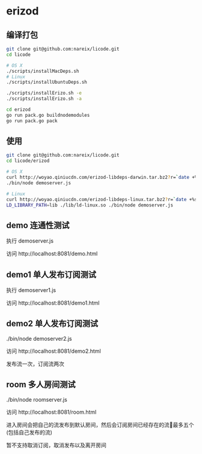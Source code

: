 # erizod

## 编译打包

```bash
git clone git@github.com:nareix/licode.git
cd licode

# OS X
./scripts/installMacDeps.sh
# Linux
./scripts/installUbuntuDeps.sh

./scripts/installErizo.sh -e
./scripts/installErizo.sh -a

cd erizod
go run pack.go buildnodemodules
go run pack.go pack
```

## 使用

```bash
git clone git@github.com:nareix/licode.git
cd licode/erizod

# OS X
curl http://woyao.qiniucdn.com/erizod-libdeps-darwin.tar.bz2?r=`date +%s` | tar xjf -
./bin/node demoserver.js

# Linux
curl http://woyao.qiniucdn.com/erizod-libdeps-linux.tar.bz2?r=`date +%s` | tar xjf -
LD_LIBRARY_PATH=lib ./lib/ld-linux.so ./bin/node demoserver.js
```

## demo 连通性测试

执行 demoserver.js

访问 http://localhost:8081/demo.html

## demo1 单人发布订阅测试

执行 demoserver1.js

访问 http://localhost:8081/demo1.html

## demo2 单人发布订阅测试

./bin/node demoserver2.js

访问 http://localhost:8081/demo2.html

发布流一次，订阅流两次

## room 多人房间测试

./bin/node roomserver.js

访问 http://localhost:8081/room.html

进入房间会把自己的流发布到默认房间，然后会订阅房间已经存在的流最多五个(包括自己发布的流)

暂不支持取消订阅，取消发布以及离开房间
